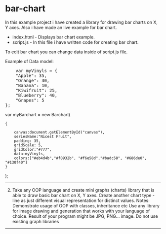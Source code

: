 # bar-chart

In this example project i have created a library for drawing bar charts on X, Y axes. 
Also i have made an live example for bar chart.

- index.html - Displays bar chart example.
- script.js - In this file i have written code for creating bar chart. 

To edit bar chart you can change data inside of script.js file. 

Example of Data model:

<pre>
    var myVinyls = {
    "Apple": 35,
    "Orange": 30,
    "Banana": 10,
    "Kiwifruit": 25,
    "Blueberry": 40,
    "Grapes": 5
};
</pre>

var myBarchart = new Barchart(

    {
    
        canvas:document.getElementById("canvas"),
        seriesName:"Nicest Fruit",
        padding: 35,
        gridScale: 5,
        gridColor:"#777",
        data:myVinyls,
        colors:["#eb4d4b","#f0932b", "#f6e58d","#badc58", "#686de0", "#130f40"]
    }
    
);


-----------------------

2. Take any OOP language and create mini graphs (charts) library that is able to draw basic bar chart on X, Y axes. Create another chart type - line as just different visual representation for distinct values. 
Notes:
Demonstrate usage of OOP with classes, inheritance etc
Use any library for image drawing and generation that works with your language of choice. Result of your program might be JPG, PNG... image. Do not use existing graph libraries 

-----------------
